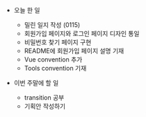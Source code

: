 - 오늘 한 일
    - 밀린 일지 작성 (0115)
    - 회원가입 페이지와 로그인 페이지 디자인 통일
    - 비밀번호 찾기 페이지 구현
    - README에 회원가입 페이지 설명 기재
    - Vue convention 추가
    - Tools convention 기재

- 이번 주말에 할 일
    - transition 공부
    - 기획안 작성하기
  